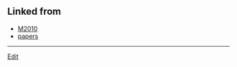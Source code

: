 ---
---
## Linked from

* [M2010](M2010.md)
* [papers](papers.md)


----
[Edit](https://github.com/vitroid/vitroid.github.io/edit/master/MD/M2010.md)
